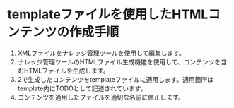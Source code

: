 # templateファイルを使用したHTMLコンテンツの作成手順

1. XMLファイルをナレッジ管理ツールを使用して編集します。
2. ナレッジ管理ツールのHTMLファイル生成機能を使用して、コンテンツを含むHTMLファイルを生成します。
3. 2で生成したコンテンツをtemplateファイルに適用します。適用箇所はtemplate内にTODOとして記述されています。
4. コンテンツを適用したファイルを適切な名前に修正します。

